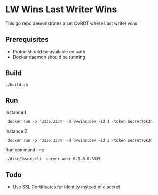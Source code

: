 # LW Wins  Last Writer Wins

This go repo demonstrates a set CvRDT where Last writer wins
## Prerequisites
- Protoc should be available on path
- Docker daemon should be running

## Build

```./build.sh```

## Run

Instance 1

``` docker run -p '3335:3334' -d lwwins:dev -id 1 -token SecretT0k3n```

Instance 2

``` docker run -p '3336:3334' -d lwwins:dev -id 2 -token SecretT0k3n```

Run command line

```./dist/lwwinscli -server_addr 0.0.0.0:3335```

## Todo
- Use SSL Certificates for identity instead of a secret

